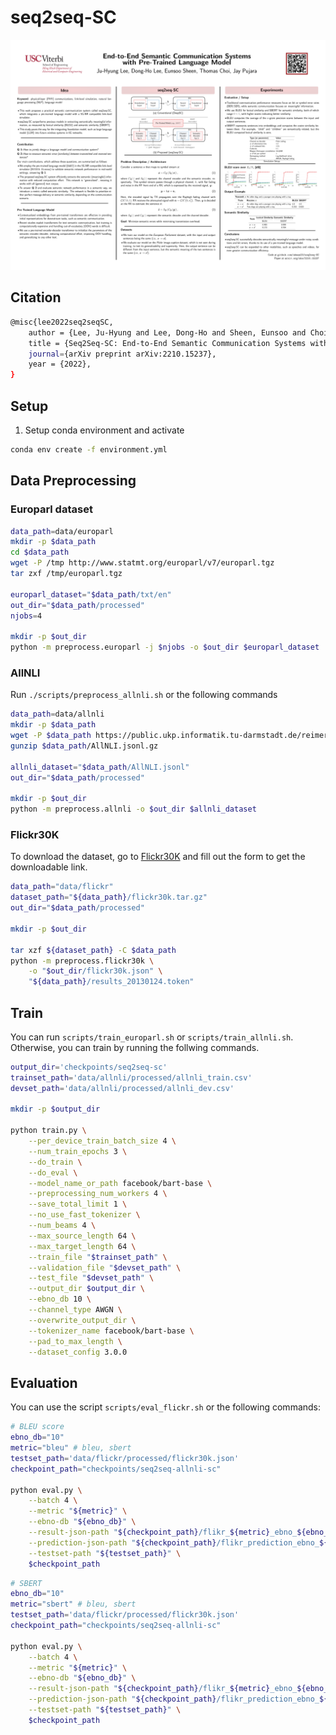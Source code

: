 # seq2seq-SC

<img src="poster_seq2seq_Asilomar2023.pdf" alt="overview_PMNet" width="800" style="float:center" />

## Citation

```bash
@misc{lee2022seq2seqSC,
    author = {Lee, Ju-Hyung and Lee, Dong-Ho and Sheen, Eunsoo and Choi, Thomas and Pujara, Jay and Kim, Joongheon},
    title = {Seq2Seq-SC: End-to-End Semantic Communication Systems with Pre-trained Language Model},
    journal={arXiv preprint arXiv:2210.15237},
    year = {2022},
}
```

## Setup

1. Setup conda environment and activate

```bash
conda env create -f environment.yml
```

## Data Preprocessing

### Europarl dataset

```bash
data_path=data/europarl
mkdir -p $data_path
cd $data_path
wget -P /tmp http://www.statmt.org/europarl/v7/europarl.tgz
tar zxf /tmp/europarl.tgz

europarl_dataset="$data_path/txt/en"
out_dir="$data_path/processed"
njobs=4

mkdir -p $out_dir
python -m preprocess.europarl -j $njobs -o $out_dir $europarl_dataset
```

### AllNLI

Run `./scripts/preprocess_allnli.sh` or the following commands

```bash
data_path=data/allnli
mkdir -p $data_path
wget -P $data_path https://public.ukp.informatik.tu-darmstadt.de/reimers/sentence-transformers/datasets/paraphrases/AllNLI.jsonl.gz
gunzip $data_path/AllNLI.jsonl.gz

allnli_dataset="$data_path/AllNLI.jsonl"
out_dir="$data_path/processed"

mkdir -p $out_dir
python -m preprocess.allnli -o $out_dir $allnli_dataset
```

### Flickr30K 

To download the dataset, go to [Flickr30K](http://hockenmaier.cs.illinois.edu/DenotationGraph/) and fill out the form to get the downloadable link. 

```bash
data_path="data/flickr"
dataset_path="${data_path}/flickr30k.tar.gz"
out_dir="$data_path/processed"

mkdir -p $out_dir

tar xzf ${dataset_path} -C $data_path
python -m preprocess.flickr30k \
    -o "$out_dir/flickr30k.json" \
    "${data_path}/results_20130124.token"
```

## Train

You can run `scripts/train_europarl.sh` or `scripts/train_allnli.sh`. Otherwise, you can train by running the follwing commands.

```bash
output_dir='checkpoints/seq2seq-sc'
trainset_path='data/allnli/processed/allnli_train.csv'
devset_path='data/allnli/processed/allnli_dev.csv'

mkdir -p $output_dir

python train.py \
    --per_device_train_batch_size 4 \
    --num_train_epochs 3 \
    --do_train \
    --do_eval \
    --model_name_or_path facebook/bart-base \
    --preprocessing_num_workers 4 \
    --save_total_limit 1 \
    --no_use_fast_tokenizer \
    --num_beams 4 \
    --max_source_length 64 \
    --max_target_length 64 \
    --train_file "$trainset_path" \
    --validation_file "$devset_path" \
    --test_file "$devset_path" \
    --output_dir $output_dir \
    --ebno_db 10 \
    --channel_type AWGN \
    --overwrite_output_dir \
    --tokenizer_name facebook/bart-base \
    --pad_to_max_length \
    --dataset_config 3.0.0
```

## Evaluation

You can use the script `scripts/eval_flickr.sh` or the following commands:

```bash
# BLEU score
ebno_db="10"
metric="bleu" # bleu, sbert
testset_path='data/flickr/processed/flickr30k.json'
checkpoint_path="checkpoints/seq2seq-allnli-sc"

python eval.py \
    --batch 4 \
    --metric "${metric}" \
    --ebno-db "${ebno_db}" \
    --result-json-path "${checkpoint_path}/flikr_${metric}_ebno_${ebno_db}.json" \
    --prediction-json-path "${checkpoint_path}/flikr_prediction_ebno_${ebno_db}.json" \
    --testset-path "${testset_path}" \
    $checkpoint_path
```

```bash
# SBERT
ebno_db="10"
metric="sbert" # bleu, sbert
testset_path='data/flickr/processed/flickr30k.json'
checkpoint_path="checkpoints/seq2seq-allnli-sc"

python eval.py \
    --batch 4 \
    --metric "${metric}" \
    --ebno-db "${ebno_db}" \
    --result-json-path "${checkpoint_path}/flikr_${metric}_ebno_${ebno_db}.json" \
    --prediction-json-path "${checkpoint_path}/flikr_prediction_ebno_${ebno_db}.json" \
    --testset-path "${testset_path}" \
    $checkpoint_path
```


